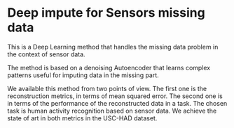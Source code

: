 # Deep impute for Sensors missing data

This is a Deep Learning method that handles the missing data problem in the context of sensor data.

The method is based on a denoising Autoencoder that learns complex patterns useful for imputing data in the missing part.

We available this method from two points of view. The first one is the reconstruction metrics, in terms of mean squared error. 
The second one is in terms of the performance of the reconstructed data in a task. 
The chosen task is human activity recognition based on sensor data. 
We achieve the state of art in both metrics in the USC-HAD dataset.